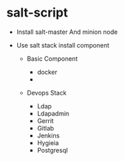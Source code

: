 # salt-script


* Install salt-master And minion node

* Use salt stack install component 

     - Basic Component
        - docker 
        - 

     - Devops Stack
         - Ldap
         - Ldapadmin
         - Gerrit
         - Gitlab
         - Jenkins
         - Hygieia
         - Postgresql